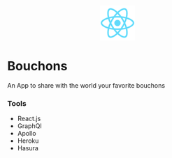 <p align="center">
  <img alt="react" src="./public/logo192.png" width="80" />
</p>

# Bouchons

 An App to share with the world your favorite bouchons

### Tools
- React.js 
- GraphQl
- Apollo
- Heroku
- Hasura